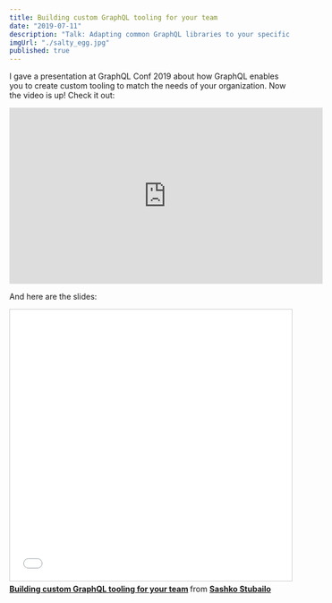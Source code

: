 ```yaml
---
title: Building custom GraphQL tooling for your team
date: "2019-07-11"
description: "Talk: Adapting common GraphQL libraries to your specific needs"
imgUrl: "./salty_egg.jpg"
published: true
---
```


I gave a presentation at GraphQL Conf 2019 about how GraphQL enables you to create custom tooling to match the needs of your organization. Now the video is up! Check it out:

<iframe width="560" height="315" src="https://www.youtube.com/embed/jegQWT-Wl64" frameborder="0" allow="accelerometer; autoplay; encrypted-media; gyroscope; picture-in-picture" allowfullscreen></iframe>

And here are the slides:

<iframe src="//www.slideshare.net/slideshow/embed_code/key/3jb0OCkdPElQCl" width="595" height="485" frameborder="0" marginwidth="0" marginheight="0" scrolling="no" style="border:1px solid #CCC; border-width:1px; margin-bottom:5px; max-width: 100%;" allowfullscreen> </iframe> <div style="margin-bottom:5px"> <strong> <a href="//www.slideshare.net/sashko1/building-custom-graphql-tooling-for-your-team" title="Building custom GraphQL tooling for your team" target="_blank">Building custom GraphQL tooling for your team</a> </strong> from <strong><a href="https://www.slideshare.net/sashko1" target="_blank">Sashko Stubailo</a></strong> </div>
